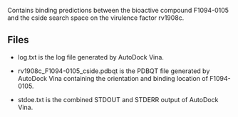 Contains binding predictions between the bioactive compound F1094-0105 and the cside search space on the virulence factor rv1908c.

## Files

- log.txt is the log file generated by AutoDock Vina.

- rv1908c_F1094-0105_cside.pdbqt is the PDBQT file generated by AutoDock Vina containing the orientation and binding location of F1094-0105.

- stdoe.txt is the combined STDOUT and STDERR output of AutoDock Vina.

